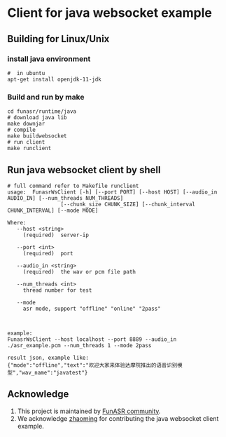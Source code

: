 # Client for java websocket example

 

## Building for Linux/Unix

### install java environment
```shell
#  in ubuntu
apt-get install openjdk-11-jdk
```

 

### Build and run by make


```shell
cd funasr/runtime/java
# download java lib
make downjar
# compile 
make buildwebsocket
# run client
make runclient

```

## Run java websocket client by shell

```shell
# full command refer to Makefile runclient
usage:  FunasrWsClient [-h] [--port PORT] [--host HOST] [--audio_in AUDIO_IN] [--num_threads NUM_THREADS]
                 [--chunk_size CHUNK_SIZE] [--chunk_interval CHUNK_INTERVAL] [--mode MODE]

Where:
   --host <string>
     (required)  server-ip

   --port <int>
     (required)  port

   --audio_in <string>
     (required)  the wav or pcm file path

   --num_threads <int>
     thread number for test
   
   --mode
     asr mode, support "offline" "online" "2pass"

 

example:
FunasrWsClient --host localhost --port 8889 --audio_in ./asr_example.pcm --num_threads 1 --mode 2pass

result json, example like:
{"mode":"offline","text":"欢迎大家来体验达摩院推出的语音识别模型","wav_name":"javatest"}
```


## Acknowledge
1. This project is maintained by [FunASR community](https://github.com/alibaba-damo-academy/FunASR).
2. We acknowledge [zhaoming](https://github.com/zhaomingwork/FunASR/tree/java-ws-client-support/funasr/runtime/java) for contributing the java websocket client example.


